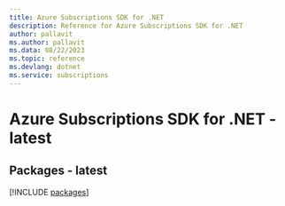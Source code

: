 ```yaml
---
title: Azure Subscriptions SDK for .NET
description: Reference for Azure Subscriptions SDK for .NET
author: pallavit
ms.author: pallavit
ms.data: 08/22/2023
ms.topic: reference
ms.devlang: dotnet
ms.service: subscriptions
---
```

# Azure Subscriptions SDK for .NET - latest
## Packages - latest
[!INCLUDE [packages](subscriptions-index.md)]